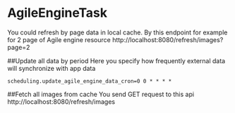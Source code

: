 # AgileEngineTask
You could refresh by page data in local cache.
By this endpoint for example for 2 page of Agile engine resource
http://localhost:8080/refresh/images?page=2

##Update all data by period
Here you specify how frequently external data will synchronize with app data 
```properties
scheduling.update_agile_engine_data_cron=0 0 * * * *
```

##Fetch all images from cache
You send GET request to this api
http://localhost:8080/refresh/images




